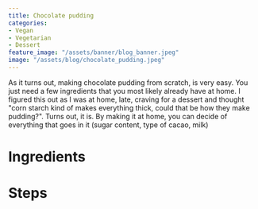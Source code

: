 ```yaml
---
title: Chocolate pudding
categories:
- Vegan
- Vegetarian
- Dessert
feature_image: "/assets/banner/blog_banner.jpeg"
image: "/assets/blog/chocolate_pudding.jpeg"
---
```


As it turns out, making chocolate pudding from scratch, is very easy. You just need a few ingredients that you most likely already have at home. I figured this out as I was at home, late, craving for a dessert and thought "corn starch kind of makes everything thick, could that be how they make pudding?". Turns out, it is. By making it at home, you can decide of everything that goes in it (sugar content, type of cacao, milk)

<!-- more -->

# Ingredients

# Steps
